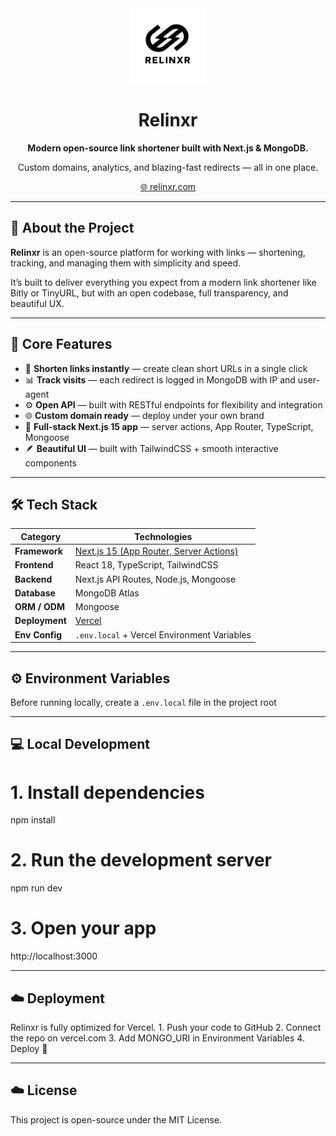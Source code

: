<div align="center">
  <img src="./public/logo1.png" alt="Relinxr Logo" width="120"/>
  <h1>Relinxr</h1>
  <p><strong>Modern open-source link shortener built with Next.js & MongoDB.</strong></p>
  <p>Custom domains, analytics, and blazing-fast redirects — all in one place.</p>

  <a href="https://relinxr.com">🌐 relinxr.com</a>
</div>

---

## 🚀 About the Project

**Relinxr** is an open-source platform for working with links — shortening, tracking, and managing them with simplicity and speed.

It’s built to deliver everything you expect from a modern link shortener like Bitly or TinyURL, but with an open codebase, full transparency, and beautiful UX.

---

## 🧠 Core Features

- 🔗 **Shorten links instantly** — create clean short URLs in a single click  
- 📊 **Track visits** — each redirect is logged in MongoDB with IP and user-agent  
- ⚙️ **Open API** — built with RESTful endpoints for flexibility and integration  
- 🌐 **Custom domain ready** — deploy under your own brand  
- 🧩 **Full-stack Next.js 15 app** — server actions, App Router, TypeScript, Mongoose  
- 🪶 **Beautiful UI** — built with TailwindCSS + smooth interactive components  

---

## 🛠️ Tech Stack

| Category | Technologies |
|-----------|--------------|
| **Framework** | [Next.js 15 (App Router, Server Actions)](https://nextjs.org) |
| **Frontend** | React 18, TypeScript, TailwindCSS |
| **Backend** | Next.js API Routes, Node.js, Mongoose |
| **Database** | MongoDB Atlas |
| **ORM / ODM** | Mongoose |
| **Deployment** | [Vercel](https://vercel.com) |
| **Env Config** | `.env.local` + Vercel Environment Variables |

---

## ⚙️ Environment Variables

Before running locally, create a `.env.local` file in the project root

---

## 💻 Local Development

# 1. Install dependencies
npm install

# 2. Run the development server
npm run dev

# 3. Open your app
http://localhost:3000

---

## ☁️ Deployment

Relinxr is fully optimized for Vercel.
	1.	Push your code to GitHub
	2.	Connect the repo on vercel.com
	3.	Add MONGO_URI in Environment Variables
	4.	Deploy 🎉

---

## ☁️ License

This project is open-source under the MIT License.
